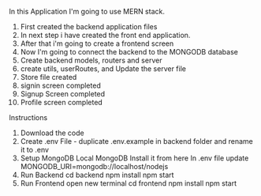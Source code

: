 In this Application I'm going to use MERN stack.

1. First created the backend application files
2. In next step i have created the front end application.
3. After that i'm going to create a frontend screen
4. Now I'm going to connect the backend to the MONGODB database
5. Create backend models, routers and server
6. create utils, userRoutes, and Update the server file
7. Store file created 
8. signin screen completed
9. Signup Screen completed
10. Profile screen completed

Instructions

1. Download the code
2. Create .env File - duplicate .env.example in backend folder and rename it to .env
3. Setup MongoDB
   Local MongoDB
     Install it from here
     In .env file update MONGODB_URI=mongodb://localhost/nodejs
4. Run Backend
  cd backend
  npm install
  npm start
5. Run Frontend
  open new terminal
  cd frontend
  npm install
  npm start 
